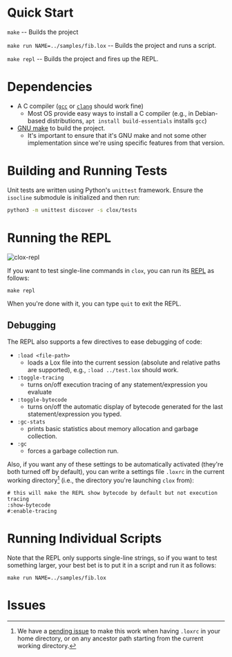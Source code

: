 # Quick Start
`make` -- Builds the project

`make run NAME=../samples/fib.lox` -- Builds the project and runs a script.

`make repl` -- Builds the project and fires up the REPL.

# Dependencies
+ A C compiler ([`gcc`]() or [`clang`]() should work fine)
   + Most OS provide easy ways to install a C compiler (e.g., in Debian-based distributions, `apt install build-essentials` installs `gcc`)
+ [GNU make](https://www.gnu.org/software/make/) to build the project. 
   + It's important to ensure that it's GNU make and not some other implementation since we're using specific features from that version. 

# Building and Running Tests
Unit tests are written using Python's `unittest` framework. Ensure the
`isocline` submodule is initialized and then run:

```bash
python3 -m unittest discover -s clox/tests
```

# Running the REPL
![clox-repl](https://user-images.githubusercontent.com/442314/197453260-86f8d97d-0556-4f02-af69-d6103790916c.png)

If you want to test single-line commands in `clox`, you can run its [REPL](https://en.wikipedia.org/wiki/Read%E2%80%93eval%E2%80%93print_loop) as follows:

`make repl`

When you're done with it, you can type `quit` to exit the REPL.

## Debugging
The REPL also supports a few directives to ease debugging of code:

+ `:load <file-path>` 
   + loads a Lox file into the current session (absolute and relative paths are supported), e.g., `:load ../test.lox` should work.
+ `:toggle-tracing` 
   + turns on/off execution tracing of any statement/expression you evaluate
+ `:toggle-bytecode` 
   + turns on/off the automatic display of bytecode generated for the last statement/expression you typed.
+ `:gc-stats` 
   + prints basic statistics about memory allocation and garbage collection.
+ `:gc` 
   + forces a garbage collection run.

Also, if you want any of these settings to be automatically activated (they're both turned off by default), you can write a settings file `.loxrc` in the current working directory[^loxrc] (i.e., the directory you're launching `clox` from):

```
# this will make the REPL show bytecode by default but not execution tracing
:show-bytecode
#:enable-tracing
```

# Running Individual Scripts
Note that the REPL only supports single-line strings, so if you want to test something larger, your best bet is to put it in a script and run it as follows:

`make run NAME=../samples/fib.lox` 

# Issues

[^loxrc]: We have a [pending issue](https://github.com/zxul767/lox/issues/13) to make this work when having `.loxrc` in your home directory, or on any ancestor path starting from the current working directory.
